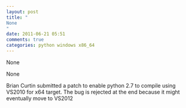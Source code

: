 ```yaml
---
layout: post
title: "
None
"
date: 2011-06-21 05:51
comments: true
categories: python windows x86_64
---
```


None


None


Brian Curtin submitted a patch to enable python 2.7 to compile using VS2010 for x64 target. The bug is rejected at the end because it might eventually move to VS2012

